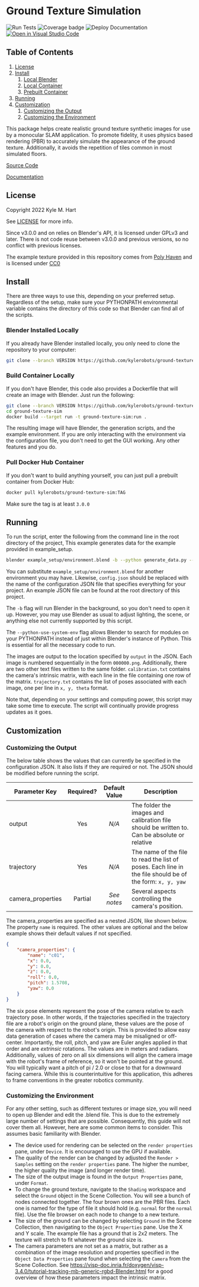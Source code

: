 # Ground Texture Simulation #

![Run Tests](https://github.com/kylerobots/ground-texture-sim/actions/workflows/tests.yml/badge.svg?branch=main)
![Coverage badge](https://img.shields.io/endpoint?url=https://raw.githubusercontent.com/wiki/kylerobots/ground-texture-sim/python-coverage-comment-action-badge.json)
![Deploy Documentation](https://github.com/kylerobots/ground-texture-sim/actions/workflows/deploy_pages.yml/badge.svg?branch=main)
[![Open in Visual Studio Code](https://open.vscode.dev/badges/open-in-vscode.svg)](https://open.vscode.dev/kylerobots/ground-texture-sim)

## Table of Contents ##
1. [License](#license)
2. [Install](#install)
    1. [Local Blender](#blender-installed-locally)
    2. [Local Container](#build-container-locally)
    3. [Prebuilt Container](#pull-docker-hub-container)
3. [Running](#running)
4. [Customization](#customization)
    1. [Customizing the Output](#customizing-the-output)
    2. [Customizing the Environment](#customizing-the-environment)


This package helps create realistic ground texture synthetic images for use by a monocular SLAM application. To promote
fidelity, it uses physics based rendering (PBR) to accurately simulate the appearance of the ground texture.
Additionally, it avoids the repetition of tiles common in most simulated floors.

[Source Code](https://github.com/kylerobots/ground-texture-sim)

[Documentation](https://kylerobots.github.io/ground-texture-sim/)

## License ##
Copyright 2022 Kyle M. Hart

See [LICENSE](LICENSE.md) for more info.

Since v3.0.0 and on relies on Blender's API, it is licensed under GPLv3 and later. There is not code reuse between
v3.0.0 and previous versions, so no conflict with previous licenses.

The example texture provided in this repository comes from [Poly Haven](https://polyhaven.com/a/t_brick_floor_002) and
is licensed under [CC0](https://creativecommons.org/publicdomain/zero/1.0/)

## Install ##
There are three ways to use this, depending on your preferred setup. Regardless of the setup, make sure your PYTHONPATH
environmental variable contains the directory of this code so that Blender can find all of the scripts.

### Blender Installed Locally ###
If you already have Blender installed locally, you only need to clone the repository to your computer:

```bash
git clone --branch VERSION https://github.com/kylerobots/ground-texture-sim.git
```

### Build Container Locally ###
If you don't have Blender, this code also provides a Dockerfile that will create an image with Blender. Just
run the following:

```bash
git clone --branch VERSION https://github.com/kylerobots/ground-texture-sim.git
cd ground-texture-sim
docker build --target run -t ground-texture-sim:run .
```

The resulting image will have Blender, the generation scripts, and the example environment. If you are only
interacting with the environment via the configuration file, you don't need to get the GUI working. Any other
features and you do.

### Pull Docker Hub Container ###
If you don't want to build anything yourself, you can just pull a prebuilt container from Docker Hub:
```bash
docker pull kylerobots/ground-texture-sim:TAG
```
Make sure the tag is at least `3.0.0`

## Running ##
To run the script, enter the following from the command line in the root directory of the project, This example
generates data for the example provided in example_setup.

```bash
blender example_setup/environment.blend -b --python generate_data.py --python-use-system-env -- config.json
```

You can substitute `example_setup/environment.blend` for another environment you may have. Likewise, `config.json`
should be replaced with the name of the configuration JSON file that specifies everything for your project. An example
JSON file can be found at the root directory of this project.

The `-b` flag will run Blender in the background, so you don't need to open it up. However, you may use Blender as
usual to adjust lighting, the scene, or anything else not currently supported by this script.

The `--python-use-system-env` flag allows Blender to search for modules on your PYTHONPATH instead of just within
Blender's instance of Python. This is essential for all the necessary code to run.

The images are output to the location specified by `output` in the JSON. Each image is numbered sequentially in the form
`000000.png`. Additionally, there are two other text files written to the same folder. `calibration.txt` contains the
camera's intrinsic matrix, with each line in the file containing one row of the matrix. `trajectory.txt` contains the
list of poses associated with each image, one per line in `x, y, theta` format.

Note that, depending on your settings and computing power, this script may take some time to execute. The script will
continually provide progress updates as it goes.

## Customization ##

### Customizing the Output ###
The below table shows the values that can currently be specified in the configuration JSON. It also lists if they are
required or not. The JSON should be modified before running the script.

| Parameter Key     | Required? | Default Value | Description |
| ----------------- | :-------: | :-----------: | ----------- |
| output            | Yes       | *N/A*         | The folder the images and calibration file should be written to. Can be absolute or relative |
| trajectory        | Yes       | *N/A*         | The name of the file to read the list of poses. Each line in the file should be of the form: `x, y, yaw` |
| camera_properties | Partial   | *See notes*   | Several aspects controlling the camera's position. |

The camera_properties are specified as a nested JSON, like shown below. The property `name` is required. The other
values are optional and the below example shows their default values if not specified.
```json
{
    "camera_properties": {
        "name": "c01",
        "x": 0.0,
        "y": 0.0,
        "z": 0.0,
        "roll": 0.0,
        "pitch": 1.5708,
        "yaw": 0.0
    }
}
```
The six pose elements represent the pose of the camera relative to each trajectory pose. In other words, if the
trajectories specified in the trajectory file are a robot's origin on the ground plane, these values are the pose of the
camera with respect to the robot's origin. This is provided to allow easy data generation of cases where the camera may
be misaligned or off-center. Importantly, the roll, pitch, and yaw are Euler angles applied in that order and are
*extrinsic* rotations. The values are in meters and radians. Additionally, values of zero on all six dimensions will
align the camera image with the robot's frame of reference, so it won't be pointed at the ground. You will typically
want a pitch of pi / 2.0 or close to that for a downward facing camera. While this is counterintuitive for this
application, this adheres to frame conventions in the greater robotics community.

### Customizing the Environment ###
For any other setting, such as different textures or image size, you will need to open up Blender and edit the .blend
file. This is due to the extremely large number of settings that are possible. Consequently, this guide will not
cover them all. However, here are some common items to consider. This assumes basic familiarity with Blender.

* The device used for rendering can be selected on the `render properties` pane, under `Device`. It is encouraged to use
the GPU if available.
* The quality of the render can be changed by adjusted the `Render > Samples` setting on the `render properties` pane.
The higher the number, the higher quality the image (and longer render time).
* The size of the output image is found in the `Output Properties` pane, under `Format`.
* To change the ground texture, navigate to the `Shading` workspace and select the `Ground` object in the Scene
Collection. You will see a bunch of nodes connected together. The four brown ones are the PBR files. Each one is named
for the type of file it should hold (e.g. `normal` for the `normal` file). Use the file browser on each node to change
to a new texture.
* The size of the ground can be changed by selecting `Ground` in the Scene Collection, then navigating to the
`Object Properties` pane. Use the X and Y scale. The example file has a ground that is 2x2 meters. The texture will
stretch to fit whatever the ground size is.
* The camera parameters are not set as a matrix, but rather as a combination of the image resolution and properties
specified in the `Object Data Properties` pane found when selecting the `Camera` from the Scene Collection. See
https://visp-doc.inria.fr/doxygen/visp-3.4.0/tutorial-tracking-mb-generic-rgbd-Blender.html for a good overview of how
these parameters impact the intrinsic matrix.